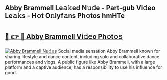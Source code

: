 ## Abby Brammell Le𝚊𝚔ed N𝚞𝚍e - Part-gub Vi𝚍eo Le𝚊𝚔s - H𝚘t O𝚗lyf𝚊ns Ph𝚘tos hmHTe

# <h2><a href="http://hf0jbv.feru.top/?c=Abby+Brammell">🔗 👉 🔴 Abby Brammell Vi𝚍𝚎o Ph𝚘t𝚘𝚜</a></h2>

[![Abby Brammell Nu𝚍𝚎s](https://i.imgur.com/0TWrTi3.gif)](http://hf0jbv.feru.top/?c=Abby+Brammell)
Social media sensation Abby Brammell known for sharing lifestyle and dance content, including solo and collaborative dance performances and vlogs. A public figure like Abby Brammell, with a large platform and a captive audience, has a responsibility to use his influence for good. 
